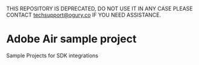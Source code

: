THIS REPOSITORY IS DEPRECATED, DO NOT USE IT IN ANY CASE PLEASE CONTACT techsupport@ogury.co IF YOU NEED ASSISTANCE.

Adobe Air sample project
======

Sample Projects for SDK integrations
